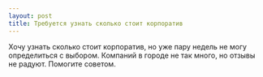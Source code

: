 ```yaml
---
layout: post 
title: Требуется узнать сколько стоит корпоратив 
--- 
```

Хочу узнать сколько стоит корпоратив, но уже пару недель не могу определиться с выбором. Компаний в городе не так много, но отзывы не радуют. Помогите советом.